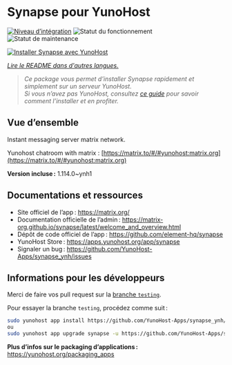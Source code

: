 <!--
Nota bene : ce README est automatiquement généré par <https://github.com/YunoHost/apps/tree/master/tools/readme_generator>
Il NE doit PAS être modifié à la main.
-->

# Synapse pour YunoHost

[![Niveau d’intégration](https://dash.yunohost.org/integration/synapse.svg)](https://ci-apps.yunohost.org/ci/apps/synapse/) ![Statut du fonctionnement](https://ci-apps.yunohost.org/ci/badges/synapse.status.svg) ![Statut de maintenance](https://ci-apps.yunohost.org/ci/badges/synapse.maintain.svg)

[![Installer Synapse avec YunoHost](https://install-app.yunohost.org/install-with-yunohost.svg)](https://install-app.yunohost.org/?app=synapse)

*[Lire le README dans d'autres langues.](./ALL_README.md)*

> *Ce package vous permet d’installer Synapse rapidement et simplement sur un serveur YunoHost.*  
> *Si vous n’avez pas YunoHost, consultez [ce guide](https://yunohost.org/install) pour savoir comment l’installer et en profiter.*

## Vue d’ensemble

Instant messaging server matrix network.

Yunohost chatroom with matrix : [https://matrix.to/#/#yunohost:matrix.org](https://matrix.to/#/#yunohost:matrix.org)


**Version incluse :** 1.114.0~ynh1
## Documentations et ressources

- Site officiel de l’app : <https://matrix.org/>
- Documentation officielle de l’admin : <https://matrix-org.github.io/synapse/latest/welcome_and_overview.html>
- Dépôt de code officiel de l’app : <https://github.com/element-hq/synapse>
- YunoHost Store : <https://apps.yunohost.org/app/synapse>
- Signaler un bug : <https://github.com/YunoHost-Apps/synapse_ynh/issues>

## Informations pour les développeurs

Merci de faire vos pull request sur la [branche `testing`](https://github.com/YunoHost-Apps/synapse_ynh/tree/testing).

Pour essayer la branche `testing`, procédez comme suit :

```bash
sudo yunohost app install https://github.com/YunoHost-Apps/synapse_ynh/tree/testing --debug
ou
sudo yunohost app upgrade synapse -u https://github.com/YunoHost-Apps/synapse_ynh/tree/testing --debug
```

**Plus d’infos sur le packaging d’applications :** <https://yunohost.org/packaging_apps>
